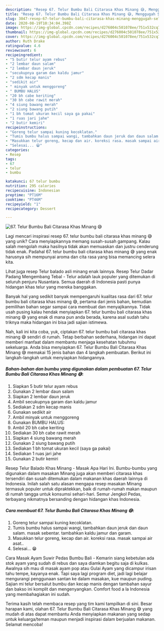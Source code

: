 ```yaml
---
description: "Resep 67. Telur Bumbu Bali Citarasa Khas Minang 😅, Menggugah Selera"
title: "Resep 67. Telur Bumbu Bali Citarasa Khas Minang 😅, Menggugah Selera"
slug: 3047-resep-67-telur-bumbu-bali-citarasa-khas-minang-menggugah-selera
date: 2020-08-19T10:34:04.398Z
image: https://img-global.cpcdn.com/recipes/d276004c501078ee/751x532cq70/67-telur-bumbu-bali-citarasa-khas-minang-😅-foto-resep-utama.jpg
thumbnail: https://img-global.cpcdn.com/recipes/d276004c501078ee/751x532cq70/67-telur-bumbu-bali-citarasa-khas-minang-😅-foto-resep-utama.jpg
cover: https://img-global.cpcdn.com/recipes/d276004c501078ee/751x532cq70/67-telur-bumbu-bali-citarasa-khas-minang-😅-foto-resep-utama.jpg
author: Ruth Drake
ratingvalue: 4.6
reviewcount: 6
recipeingredient:
- "5 butir telur ayam rebus"
- "2 lembar daun salam"
- "2 lembar daun jeruk"
- "secukupnya garam dan kaldu jamur"
- "2 sdm kecap manis"
- "sedikit air"
- " minyak untuk menggoreng"
- " BUMBU HALUS"
- "20 bh cabe keriting"
- "30 bh cabe rawit merah"
- "4 siung bawang merah"
- "2 siung bawang putih"
- "1 bh tomat ukuran kecil saya ga pakai"
- "1 ruas jari jahe"
- "2 butir kemiri"
recipeinstructions:
- "Goreng telur sampai kuning kecoklatan."
- "Tumis bumbu halus sampai wangi, tambahkan daun jeruk dan daun salam. masak sebentar. tambahkan kaldu jamur dan garam."
- "Masukkan telur goreng, kecap dan air. koreksi rasa. masak sampai air asat.."
- "Selesai... 😁"
categories:
- Resep
tags:
- 67
- telur
- bumbu

katakunci: 67 telur bumbu 
nutrition: 295 calories
recipecuisine: Indonesian
preptime: "PT16M"
cooktime: "PT46M"
recipeyield: "1"
recipecategory: Dessert

---
```



![67. Telur Bumbu Bali Citarasa Khas Minang 😅](https://img-global.cpcdn.com/recipes/d276004c501078ee/751x532cq70/67-telur-bumbu-bali-citarasa-khas-minang-😅-foto-resep-utama.jpg)

Lagi mencari inspirasi resep 67. telur bumbu bali citarasa khas minang 😅 yang unik? Cara menyiapkannya memang susah-susah gampang. Kalau salah mengolah maka hasilnya tidak akan memuaskan dan justru cenderung tidak enak. Padahal 67. telur bumbu bali citarasa khas minang 😅 yang enak harusnya sih mempunyai aroma dan cita rasa yang bisa memancing selera kita.

Lihat juga resep Telur balado asli minang enak lainnya. Resep Telur Dadar Padang Mengembang Tebal - Telur adalah lauk populer yang ditemukan di seluruh penjuru Nusantara. Semua daerah di Indonesia pasti punya hidangan khas telur yang mereka banggakan.

Banyak hal yang sedikit banyak mempengaruhi kualitas rasa dari 67. telur bumbu bali citarasa khas minang 😅, pertama dari jenis bahan, kemudian pemilihan bahan segar sampai cara membuat dan menyajikannya. Tidak usah pusing kalau hendak menyiapkan 67. telur bumbu bali citarasa khas minang 😅 yang enak di mana pun anda berada, karena asal sudah tahu triknya maka hidangan ini bisa jadi sajian istimewa.


Nah, kali ini kita coba, yuk, ciptakan 67. telur bumbu bali citarasa khas minang 😅 sendiri di rumah. Tetap berbahan sederhana, hidangan ini dapat memberi manfaat dalam membantu menjaga kesehatan tubuhmu sekeluarga. Anda bisa menyiapkan 67. Telur Bumbu Bali Citarasa Khas Minang 😅 memakai 15 jenis bahan dan 4 langkah pembuatan. Berikut ini langkah-langkah untuk menyiapkan hidangannya.

<!--inarticleads1-->

##### Bahan-bahan dan bumbu yang digunakan dalam pembuatan 67. Telur Bumbu Bali Citarasa Khas Minang 😅:

1. Siapkan 5 butir telur ayam rebus
1. Gunakan 2 lembar daun salam
1. Siapkan 2 lembar daun jeruk
1. Ambil secukupnya garam dan kaldu jamur
1. Sediakan 2 sdm kecap manis
1. Gunakan sedikit air
1. Ambil  minyak untuk menggoreng
1. Gunakan  BUMBU HALUS:
1. Ambil 20 bh cabe keriting
1. Sediakan 30 bh cabe rawit merah
1. Siapkan 4 siung bawang merah
1. Gunakan 2 siung bawang putih
1. Sediakan 1 bh tomat ukuran kecil (saya ga pakai)
1. Sediakan 1 ruas jari jahe
1. Gunakan 2 butir kemiri


Resep Telur Balado Khas Minang - Masak Apa Hari Ini. Bumbu-bumbu yang digunakan dalam masakan Minang juga akan memberi citarasa khas tersendiri dan susah ditemukan dalam makanan khas daerah lainnya di Indonesia. Inilah salah satu alasan mengapa resep masakan Minang termasuk populer untuk dipraktekkan, baik di rumah-rumah makan maupun di rumah tangga untuk konsumsi sehari-hari. Semur Jengkol Pedas, terbayang nikmatnya bersanding dengan hidangan khas Indonesia. 

<!--inarticleads2-->

##### Cara membuat 67. Telur Bumbu Bali Citarasa Khas Minang 😅:

1. Goreng telur sampai kuning kecoklatan.
1. Tumis bumbu halus sampai wangi, tambahkan daun jeruk dan daun salam. masak sebentar. tambahkan kaldu jamur dan garam.
1. Masukkan telur goreng, kecap dan air. koreksi rasa. masak sampai air asat..
1. Selesai... 😁


Cara Masak Ayam Suwir Pedas Bumbu Bali - Kemarin siang kebetulan ada stok ayam yang sudah di rebus dan saya diamkan begitu saja di kulkas. Awalnya sih mau di masak ayam pop atau Gulai Ayam yang dicampur irisan tahu tempe, kayanya enak. Tapi saya lagi program diet, jadi lagi belajar mengurangi penggunaan santan ke dalam masakan, kue maupun puding. Sajian mi telur bersalut bumbu dan kecap manis dengan tambahan sayur dan bakso ini komplit dan mengenyangkan. Comfort food a la Indonesia yang membahagiakan ini sudah. 

Terima kasih telah membaca resep yang tim kami tampilkan di sini. Besar harapan kami, olahan 67. Telur Bumbu Bali Citarasa Khas Minang 😅 yang mudah di atas dapat membantu Anda menyiapkan makanan yang sedap untuk keluarga/teman maupun menjadi inspirasi dalam berjualan makanan. Selamat mencoba!

